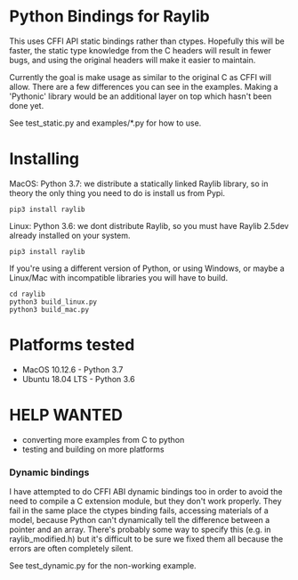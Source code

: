 # Python Bindings for Raylib

This uses CFFI API static bindings rather than ctypes.  Hopefully this will be faster, the static type knowledge from the C
headers will result in fewer bugs, and using the original headers will make it easier to maintain.

Currently the goal is make usage as similar to the original C as CFFI will allow.  There are a few differences
you can see in the examples.  Making a 'Pythonic' library would be an additional layer on top which hasn't been
done yet.

See test_static.py and examples/*.py for how to use.

# Installing

MacOS: Python 3.7: we distribute a statically linked Raylib library, so in theory the only thing you need to do is install
us from Pypi.

    pip3 install raylib

Linux: Python 3.6: we dont distribute Raylib, so you must have Raylib 2.5dev already installed on your system.

    pip3 install raylib

If you're using a different version of Python, or using Windows, or maybe a Linux/Mac with incompatible libraries
you will have to build.

    cd raylib
    python3 build_linux.py
    python3 build_mac.py

# Platforms tested

 * MacOS 10.12.6 - Python 3.7
 * Ubuntu 18.04 LTS - Python 3.6

# HELP WANTED

 * converting more examples from C to python
 * testing and building on more platforms
 
### Dynamic bindings

I have attempted to do CFFI ABI dynamic bindings too in order to avoid the need to compile a C extension module,
but they don't work properly.  They fail in the same place the ctypes binding fails, accessing
materials of a model, because Python can't dynamically tell the difference between a pointer and an array. There's probably
  some way to specify this (e.g. in raylib_modified.h) but it's difficult to be sure we fixed them all because the errors
 are often completely silent.
 
 See test_dynamic.py for the non-working example.